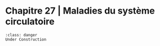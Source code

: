 # Chapitre 27 | Maladies du système circulatoire

```{admonition} This is a title
:class: danger
Under Construction
```

